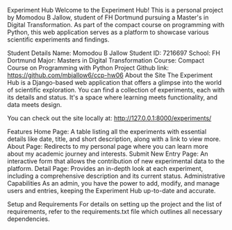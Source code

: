 Experiment Hub
Welcome to the Experiment Hub!
This is a personal project by Momodou B Jallow, student of FH Dortmund pursuing a Master's in Digital Transformation. As part of the compact course on programming with Python, this web application serves as a platform to showcase various scientific experiments and findings.

Student Details
Name: Momodou B Jallow
Student ID: 7216697
School: FH Dortmund
Major: Masters in Digital Transformation
Course: Compact Course on Programming with Python
Project Github link: https://github.com/mbjallow6/ccp-hw06
About the Site
The Experiment Hub is a Django-based web application that offers a glimpse into the world of scientific exploration. You can find a collection of experiments, each with its details and status. It's a space where learning meets functionality, and data meets design.

You can check out the site locally at: http://127.0.0.1:8000/experiments/

Features
Home Page: A table listing all the experiments with essential details like date, title, and short description, along with a link to view more.
About Page: Redirects to my personal page where you can learn more about my academic journey and interests.
Submit New Entry Page: An interactive form that allows the contribution of new experimental data to the platform.
Detail Page: Provides an in-depth look at each experiment, including a comprehensive description and its current status.
Administrative Capabilities
As an admin, you have the power to add, modify, and manage users and entries, keeping the Experiment Hub up-to-date and accurate.

Setup and Requirements
For details on setting up the project and the list of requirements, refer to the requirements.txt file which outlines all necessary dependencies.


